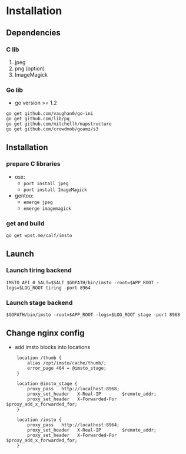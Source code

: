 # Installation

## Dependencies

### C lib

1. jpeg
2. png (option)
3. ImageMagick

### Go lib

- go version >= 1.2

~~~
go get github.com/vaughan0/go-ini
go get github.com/lib/pq
go get github.com/mitchellh/mapstructure
go get github.com/crowdmob/goamz/s3
~~~


## Installation

### prepare C libraries
   - osx:
     - `port install jpeg`
     - `port install ImageMagick`
   - gentoo:
     - `emerge jpeg`
     - `emerge imagemagick`

### get and build

    go get wpst.me/calf/imsto


## Launch

### Launch tiring backend
~~~
IMSTO_API_0_SALT=$SALT $GOPATH/bin/imsto -root=$APP_ROOT -logs=$LOG_ROOT tiring -port 8964
~~~


### Launch stage backend
~~~
$GOPATH/bin/imsto -root=$APP_ROOT -logs=$LOG_ROOT stage -port 8968
~~~

## Change nginx config

- add imsto blocks into locations

~~~
	location /thumb {
		alias /opt/imsto/cache/thumb/;
		error_page 404 = @imsto_stage;
	}

	location @imsto_stage {
		proxy_pass   http://localhost:8968;
		proxy_set_header   X-Real-IP        $remote_addr;
		proxy_set_header   X-Forwarded-For  $proxy_add_x_forwarded_for;
	}

	location /imsto {
		proxy_pass   http://localhost:8964;
		proxy_set_header   X-Real-IP        $remote_addr;
		proxy_set_header   X-Forwarded-For  $proxy_add_x_forwarded_for;
	}
~~~
